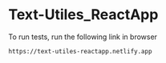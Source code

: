 
# Text-Utiles_ReactApp

To run tests, run the following link in browser

```bash
https://text-utiles-reactapp.netlify.app
```
